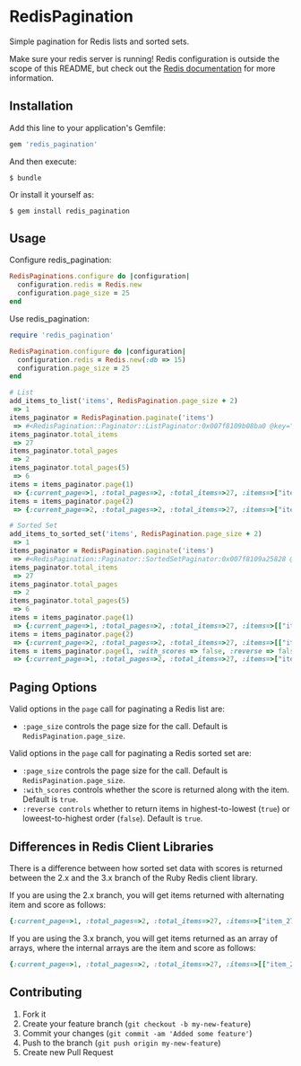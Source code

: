 # RedisPagination

Simple pagination for Redis lists and sorted sets.

Make sure your redis server is running! Redis configuration is outside the scope of this README, but 
check out the [Redis documentation](http://redis.io/documentation) for more information.

## Installation

Add this line to your application's Gemfile:

```ruby
gem 'redis_pagination'
```

And then execute:

```
$ bundle
```

Or install it yourself as:

```
$ gem install redis_pagination
```

## Usage

Configure redis_pagination:

```ruby
RedisPaginations.configure do |configuration|
  configuration.redis = Redis.new
  configuration.page_size = 25
end
```

Use redis_pagination:

```ruby
require 'redis_pagination'

RedisPagination.configure do |configuration|
  configuration.redis = Redis.new(:db => 15)
  configuration.page_size = 25
end

# List
add_items_to_list('items', RedisPagination.page_size + 2)
 => 1 
items_paginator = RedisPagination.paginate('items')
 => #<RedisPagination::Paginator::ListPaginator:0x007f8109b08ba0 @key="items"> 
items_paginator.total_items
 => 27 
items_paginator.total_pages
 => 2 
items_paginator.total_pages(5)
 => 6 
items = items_paginator.page(1)
 => {:current_page=>1, :total_pages=>2, :total_items=>27, :items=>["item_1", "item_2", "item_3", "item_4", "item_5", "item_6", "item_7", "item_8", "item_9", "item_10", "item_11", "item_12", "item_13", "item_14", "item_15", "item_16", "item_17", "item_18", "item_19", "item_20", "item_21", "item_22", "item_23", "item_24", "item_25"]}
items = items_paginator.page(2)
 => {:current_page=>2, :total_pages=>2, :total_items=>27, :items=>["item_26", "item_27"]}

# Sorted Set
add_items_to_sorted_set('items', RedisPagination.page_size + 2)
 => 1 
items_paginator = RedisPagination.paginate('items')
 => #<RedisPagination::Paginator::SortedSetPaginator:0x007f8109a25828 @key="items"> 
items_paginator.total_items
 => 27 
items_paginator.total_pages
 => 2 
items_paginator.total_pages(5)
 => 6 
items = items_paginator.page(1)
 => {:current_page=>1, :total_pages=>2, :total_items=>27, :items=>[["item_27", 27.0], ["item_26", 26.0], ["item_25", 25.0], ["item_24", 24.0], ["item_23", 23.0], ["item_22", 22.0], ["item_21", 21.0], ["item_20", 20.0], ["item_19", 19.0], ["item_18", 18.0], ["item_17", 17.0], ["item_16", 16.0], ["item_15", 15.0], ["item_14", 14.0], ["item_13", 13.0], ["item_12", 12.0], ["item_11", 11.0], ["item_10", 10.0], ["item_9", 9.0], ["item_8", 8.0], ["item_7", 7.0], ["item_6", 6.0], ["item_5", 5.0], ["item_4", 4.0], ["item_3", 3.0]]}
items = items_paginator.page(2)
 => {:current_page=>2, :total_pages=>2, :total_items=>27, :items=>[["item_2", 2.0], ["item_1", 1.0]]}
items = items_paginator.page(1, :with_scores => false, :reverse => false)
 => {:current_page=>1, :total_pages=>2, :total_items=>27, :items=>["item_1", "item_2", "item_3", "item_4", "item_5", "item_6", "item_7", "item_8", "item_9", "item_10", "item_11", "item_12", "item_13", "item_14", "item_15", "item_16", "item_17", "item_18", "item_19", "item_20", "item_21", "item_22", "item_23", "item_24", "item_25"]}
```

## Paging Options

Valid options in the `page` call for paginating a Redis list are:

* `:page_size` controls the page size for the call. Default is `RedisPagination.page_size`.

Valid options in the `page` call for paginating a Redis sorted set are:

* `:page_size` controls the page size for the call. Default is `RedisPagination.page_size`.
* `:with_scores` controls whether the score is returned along with the item. Default is `true`.
* `:reverse controls` whether to return items in highest-to-lowest (`true`) or loweest-to-highest order (`false`). Default is `true`.

## Differences in Redis Client Libraries 

There is a difference between how sorted set data with scores is returned between the 2.x and the 3.x branch of the Ruby Redis client library.

If you are using the 2.x branch, you will get items returned with alternating item and score as follows:

```ruby
{:current_page=>1, :total_pages=>2, :total_items=>27, :items=>["item_27", "27", "item_26", "26", "item_25", "25", "item_24", "24", "item_23", "23", "item_22", "22", "item_21", "21", "item_20", "20", "item_19", "19", "item_18", "18", "item_17", "17", "item_16", "16", "item_15", "15", "item_14", "14", "item_13", "13", "item_12", "12", "item_11", "11", "item_10", "10", "item_9", "9", "item_8", "8", "item_7", "7", "item_6", "6", "item_5", "5", "item_4", "4", "item_3", "3"]}
```

If you are using the 3.x branch, you will get items returned as an array of arrays, where the internal arrays are the item and score as follows:

```ruby
{:current_page=>1, :total_pages=>2, :total_items=>27, :items=>[["item_27", 27.0], ["item_26", 26.0], ["item_25", 25.0], ["item_24", 24.0], ["item_23", 23.0], ["item_22", 22.0], ["item_21", 21.0], ["item_20", 20.0], ["item_19", 19.0], ["item_18", 18.0], ["item_17", 17.0], ["item_16", 16.0], ["item_15", 15.0], ["item_14", 14.0], ["item_13", 13.0], ["item_12", 12.0], ["item_11", 11.0], ["item_10", 10.0], ["item_9", 9.0], ["item_8", 8.0], ["item_7", 7.0], ["item_6", 6.0], ["item_5", 5.0], ["item_4", 4.0], ["item_3", 3.0]]}
```

## Contributing

1. Fork it
2. Create your feature branch (`git checkout -b my-new-feature`)
3. Commit your changes (`git commit -am 'Added some feature'`)
4. Push to the branch (`git push origin my-new-feature`)
5. Create new Pull Request
